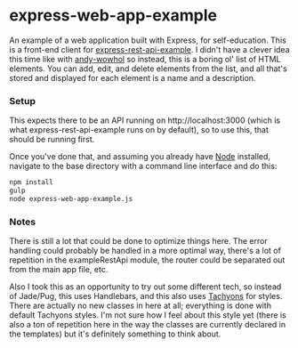 # express-web-app-example

An example of a web application built with Express, for self-education. This is a front-end client for
[express-rest-api-example](https://github.com/stevecochrane/express-rest-api-example). I didn't have a clever idea this
time like with [andy-wowhol](https://github.com/stevecochrane/andy-wowhol) so instead, this is a boring ol' list of
HTML elements. You can add, edit, and delete elements from the list, and all that's stored and displayed for each
element is a name and a description.

### Setup

This expects there to be an API running on http://localhost:3000 (which is what express-rest-api-example runs on by
default), so to use this, that should be running first.

Once you've done that, and assuming you already have [Node](https://nodejs.org/) installed, navigate to the base
directory with a command line interface and do this:

```bash
npm install
gulp
node express-web-app-example.js
```

### Notes

There is still a lot that could be done to optimize things here. The error handling could probably be handled in a more
optimal way, there's a lot of repetition in the exampleRestApi module, the router could be separated out from the main
app file, etc.

Also I took this as an opportunity to try out some different tech, so instead of Jade/Pug, this uses Handlebars, and
this also uses [Tachyons](http://tachyons.io/) for styles. There are actually no new classes in here at all;
everything is done with default Tachyons styles. I'm not sure how I feel about this style yet (there is also a ton of
repetition here in the way the classes are currently declared in the templates) but it's definitely something to
think about.
